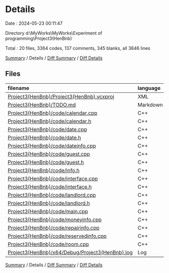 # Details

Date : 2024-05-23 00:11:47

Directory d:\\MyWorks\\MyWorks\\Experiment of programming\\Project3(HenBnb)

Total : 20 files,  3364 codes, 137 comments, 345 blanks, all 3846 lines

[Summary](results.md) / Details / [Diff Summary](diff.md) / [Diff Details](diff-details.md)

## Files
| filename | language | code | comment | blank | total |
| :--- | :--- | ---: | ---: | ---: | ---: |
| [Project3(HenBnb)/Project3(HenBnb).vcxproj](/Project3(HenBnb)/Project3(HenBnb).vcxproj) | XML | 153 | 0 | 0 | 153 |
| [Project3(HenBnb)/TODO.md](/Project3(HenBnb)/TODO.md) | Markdown | 4 | 0 | 4 | 8 |
| [Project3(HenBnb)/code/calendar.cpp](/Project3(HenBnb)/code/calendar.cpp) | C++ | 38 | 3 | 11 | 52 |
| [Project3(HenBnb)/code/calendar.h](/Project3(HenBnb)/code/calendar.h) | C++ | 7 | 1 | 2 | 10 |
| [Project3(HenBnb)/code/date.cpp](/Project3(HenBnb)/code/date.cpp) | C++ | 224 | 12 | 31 | 267 |
| [Project3(HenBnb)/code/date.h](/Project3(HenBnb)/code/date.h) | C++ | 59 | 1 | 7 | 67 |
| [Project3(HenBnb)/code/dateinfo.cpp](/Project3(HenBnb)/code/dateinfo.cpp) | C++ | 648 | 14 | 54 | 716 |
| [Project3(HenBnb)/code/guest.cpp](/Project3(HenBnb)/code/guest.cpp) | C++ | 744 | 25 | 56 | 825 |
| [Project3(HenBnb)/code/guest.h](/Project3(HenBnb)/code/guest.h) | C++ | 41 | 13 | 14 | 68 |
| [Project3(HenBnb)/code/info.h](/Project3(HenBnb)/code/info.h) | C++ | 229 | 19 | 39 | 287 |
| [Project3(HenBnb)/code/interface.cpp](/Project3(HenBnb)/code/interface.cpp) | C++ | 57 | 5 | 8 | 70 |
| [Project3(HenBnb)/code/interface.h](/Project3(HenBnb)/code/interface.h) | C++ | 10 | 4 | 6 | 20 |
| [Project3(HenBnb)/code/landlord.cpp](/Project3(HenBnb)/code/landlord.cpp) | C++ | 345 | 30 | 31 | 406 |
| [Project3(HenBnb)/code/landlord.h](/Project3(HenBnb)/code/landlord.h) | C++ | 27 | 6 | 10 | 43 |
| [Project3(HenBnb)/code/main.cpp](/Project3(HenBnb)/code/main.cpp) | C++ | 19 | 3 | 7 | 29 |
| [Project3(HenBnb)/code/moneyinfo.cpp](/Project3(HenBnb)/code/moneyinfo.cpp) | C++ | 256 | 0 | 18 | 274 |
| [Project3(HenBnb)/code/repairinfo.cpp](/Project3(HenBnb)/code/repairinfo.cpp) | C++ | 293 | 1 | 27 | 321 |
| [Project3(HenBnb)/code/reservedinfo.cpp](/Project3(HenBnb)/code/reservedinfo.cpp) | C++ | 125 | 0 | 9 | 134 |
| [Project3(HenBnb)/code/room.cpp](/Project3(HenBnb)/code/room.cpp) | C++ | 83 | 0 | 10 | 93 |
| [Project3(HenBnb)/x64/Debug/Project3(HenBnb).log](/Project3(HenBnb)/x64/Debug/Project3(HenBnb).log) | Log | 2 | 0 | 1 | 3 |

[Summary](results.md) / Details / [Diff Summary](diff.md) / [Diff Details](diff-details.md)